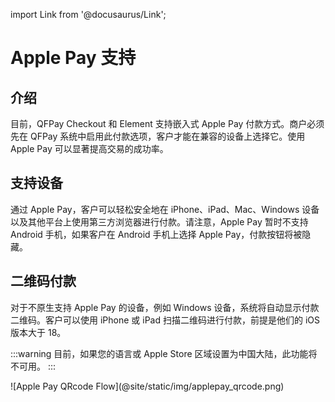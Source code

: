 import Link from '@docusaurus/Link';

# Apple Pay 支持

## 介绍

目前，QFPay Checkout 和 Element 支持嵌入式 Apple Pay 付款方式。商户必须先在 QFPay 系统中启用此付款选项，客户才能在兼容的设备上选择它。使用 Apple Pay 可以显著提高交易的成功率。

## 支持设备

通过 Apple Pay，客户可以轻松安全地在 iPhone、iPad、Mac、Windows 设备以及其他平台上使用第三方浏览器进行付款。请注意，Apple Pay 暂时不支持 Android 手机，如果客户在 Android 手机上选择 Apple Pay，付款按钮将被隐藏。

## 二维码付款

对于不原生支持 Apple Pay 的设备，例如 Windows 设备，系统将自动显示付款二维码。客户可以使用 iPhone 或 iPad 扫描二维码进行付款，前提是他们的 iOS 版本大于 18。

:::warning
目前，如果您的语言或 Apple Store 区域设置为中国大陆，此功能将不可用。
:::

<Link href="https://sdk.qfapi.com/images/applepay_qrcode.png" target="_blank">![Apple Pay QRcode Flow](@site/static/img/applepay_qrcode.png)</Link>